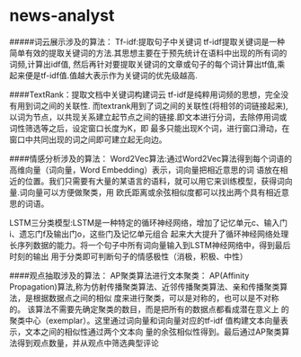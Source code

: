 # news-analyst
#####词云展示涉及的算法：
Tf-idf:提取句子中关键词
tf-idf提取关键词是一种简单有效的提取关键词的方法.其思想主要在于预先统计在语料中出现的所有词的词频,计算出idf值,
然后再针对要提取关键词的文章或句子的每个词计算出tf值,乘起来便是tf-idf值.值越大表示作为关键词的优先级越高.


####TextRank：提取文档中关键词构建词云
tf-idf是纯粹用词频的思想，完全没有用到词之间的关联性. 而textrank用到了词之间的关联性(将相邻的词链接起来),
以词为节点，以共现关系建立起节点之间的链接.即文本进行分词，去除停用词或词性筛选等之后，设定窗口长度为K，即
最多只能出现K个词，进行窗口滑动，在窗口中共同出现的词之间即可建立起无向边。

####情感分析涉及的算法：
Word2Vec算法:通过Word2Vec算法得到每个词语的高维向量（词向量，Word Embedding）表示，词向量把相近意思的词
语放在相近的位置。我们只需要有大量的某语言的语料，就可以用它来训练模型，获得词向量.词向量可以方便做聚类，用
欧氏距离或余弦相似度都可以找出两个具有相近意思的词语。

LSTM三分类模型:LSTM是一种特定的循环神经网络，增加了记忆单元c、输入门i、遗忘门f及输出门o，这些门及记忆单元组合
起来大大提升了循环神经网络处理长序列数据的能力。将一个句子中所有词向量输入到LSTM神经网络中，得到最后时刻的输出
用于分类即可判断句子的情感极性（消极，积极、中性）

####观点抽取涉及的算法：
AP聚类算法进行文本聚类：
AP(Affinity Propagation)算法,称为仿射传播聚类算法、近邻传播聚类算法、亲和传播聚类算法，是根据数据点之间的相似
度来进行聚类，可以是对称的，也可以是不对称的。 该算法不需要先确定聚类的数目，而是把所有的数据点都看成潜在意义上
的聚类中心（exemplar）。这里通过词向量和词向量对应的tf-idf 值构建文本向量表示，文本之间的相似性通过两个文本向
量的余弦相似性得到。最后通过AP聚类算法得到观点数量，并从观点中筛选典型评论
